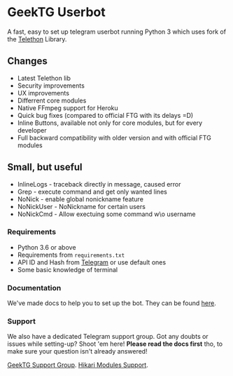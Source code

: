 # GeekTG Userbot

A fast, easy to set up telegram userbot running Python 3 which uses fork of
the [Telethon](https://github.com/GeekTG/Telethon) Library.

## Changes

- Latest Telethon lib
- Security improvements
- UX improvements
- Differrent core modules
- Native FFmpeg support for Heroku
- Quick bug fixes (compared to official FTG with its delays =D)
- Inline Buttons, available not only for core modules, but for every developer
- Full backward compatibility with older version and with official FTG modules

## Small, but useful

- InlineLogs - traceback directly in message, caused error
- Grep - execute command and get only wanted lines
- NoNick - enable global nonickname feature
- NoNickUser - NoNickname for certain users
- NoNickCmd - Allow exectuing some command w\o username

### Requirements

- Python 3.6 or above
- Requirements from `requirements.txt`
- API ID and Hash from [Telegram](https://my.telegram.org/apps) or use default ones
- Some basic knowledge of terminal

### Documentation

We've made docs to help you to set up the bot. They can be found [here](https://ftg.geektg.ml).

### Support

We also have a dedicated Telegram support group. Got any doubts or issues while setting-up? Shoot 'em here! **Please
read the docs first** tho, to make sure your question isn't already answered!

[GeekTG Support Group](https://t.me/chat_ftg "Telegram").
[Hikari Modules Support](https://t.me/hikari_chat "Telegram").
